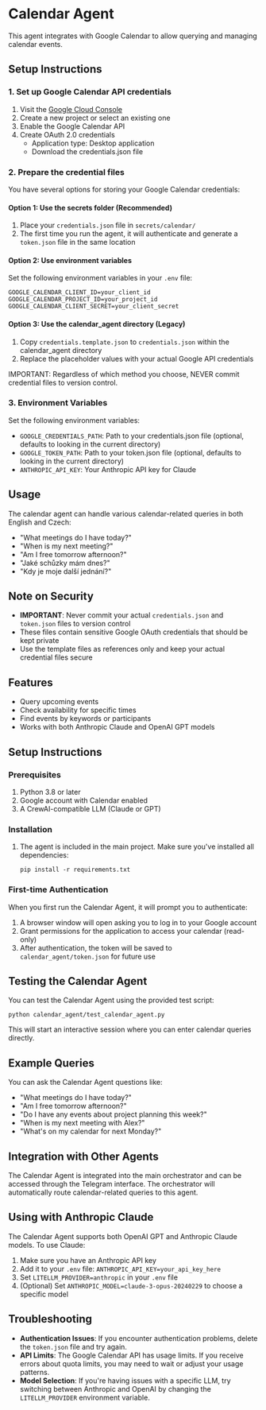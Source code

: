 # Calendar Agent

This agent integrates with Google Calendar to allow querying and managing calendar events.

## Setup Instructions

### 1. Set up Google Calendar API credentials

1. Visit the [Google Cloud Console](https://console.cloud.google.com/)
2. Create a new project or select an existing one
3. Enable the Google Calendar API
4. Create OAuth 2.0 credentials
   - Application type: Desktop application
   - Download the credentials.json file

### 2. Prepare the credential files

You have several options for storing your Google Calendar credentials:

#### Option 1: Use the secrets folder (Recommended)
1. Place your `credentials.json` file in `secrets/calendar/`
2. The first time you run the agent, it will authenticate and generate a `token.json` file in the same location

#### Option 2: Use environment variables
Set the following environment variables in your `.env` file:
```
GOOGLE_CALENDAR_CLIENT_ID=your_client_id
GOOGLE_CALENDAR_PROJECT_ID=your_project_id
GOOGLE_CALENDAR_CLIENT_SECRET=your_client_secret
```

#### Option 3: Use the calendar_agent directory (Legacy)
1. Copy `credentials.template.json` to `credentials.json` within the calendar_agent directory
2. Replace the placeholder values with your actual Google API credentials

IMPORTANT: Regardless of which method you choose, NEVER commit credential files to version control.

### 3. Environment Variables

Set the following environment variables:
- `GOOGLE_CREDENTIALS_PATH`: Path to your credentials.json file (optional, defaults to looking in the current directory)
- `GOOGLE_TOKEN_PATH`: Path to your token.json file (optional, defaults to looking in the current directory)
- `ANTHROPIC_API_KEY`: Your Anthropic API key for Claude

## Usage

The calendar agent can handle various calendar-related queries in both English and Czech:

- "What meetings do I have today?"
- "When is my next meeting?"
- "Am I free tomorrow afternoon?"
- "Jaké schůzky mám dnes?"
- "Kdy je moje další jednání?"

## Note on Security

- **IMPORTANT**: Never commit your actual `credentials.json` and `token.json` files to version control
- These files contain sensitive Google OAuth credentials that should be kept private
- Use the template files as references only and keep your actual credential files secure

## Features

- Query upcoming events
- Check availability for specific times
- Find events by keywords or participants
- Works with both Anthropic Claude and OpenAI GPT models

## Setup Instructions

### Prerequisites

1. Python 3.8 or later
2. Google account with Calendar enabled
3. A CrewAI-compatible LLM (Claude or GPT)

### Installation

1. The agent is included in the main project. Make sure you've installed all dependencies:
   ```
   pip install -r requirements.txt
   ```

### First-time Authentication

When you first run the Calendar Agent, it will prompt you to authenticate:

1. A browser window will open asking you to log in to your Google account
2. Grant permissions for the application to access your calendar (read-only)
3. After authentication, the token will be saved to `calendar_agent/token.json` for future use

## Testing the Calendar Agent

You can test the Calendar Agent using the provided test script:

```
python calendar_agent/test_calendar_agent.py
```

This will start an interactive session where you can enter calendar queries directly.

## Example Queries

You can ask the Calendar Agent questions like:

- "What meetings do I have today?"
- "Am I free tomorrow afternoon?"
- "Do I have any events about project planning this week?"
- "When is my next meeting with Alex?"
- "What's on my calendar for next Monday?"

## Integration with Other Agents

The Calendar Agent is integrated into the main orchestrator and can be accessed through the Telegram interface. The orchestrator will automatically route calendar-related queries to this agent.

## Using with Anthropic Claude

The Calendar Agent supports both OpenAI GPT and Anthropic Claude models. To use Claude:

1. Make sure you have an Anthropic API key
2. Add it to your `.env` file: `ANTHROPIC_API_KEY=your_api_key_here`
3. Set `LITELLM_PROVIDER=anthropic` in your `.env` file
4. (Optional) Set `ANTHROPIC_MODEL=claude-3-opus-20240229` to choose a specific model

## Troubleshooting

- **Authentication Issues**: If you encounter authentication problems, delete the `token.json` file and try again.
- **API Limits**: The Google Calendar API has usage limits. If you receive errors about quota limits, you may need to wait or adjust your usage patterns.
- **Model Selection**: If you're having issues with a specific LLM, try switching between Anthropic and OpenAI by changing the `LITELLM_PROVIDER` environment variable. 